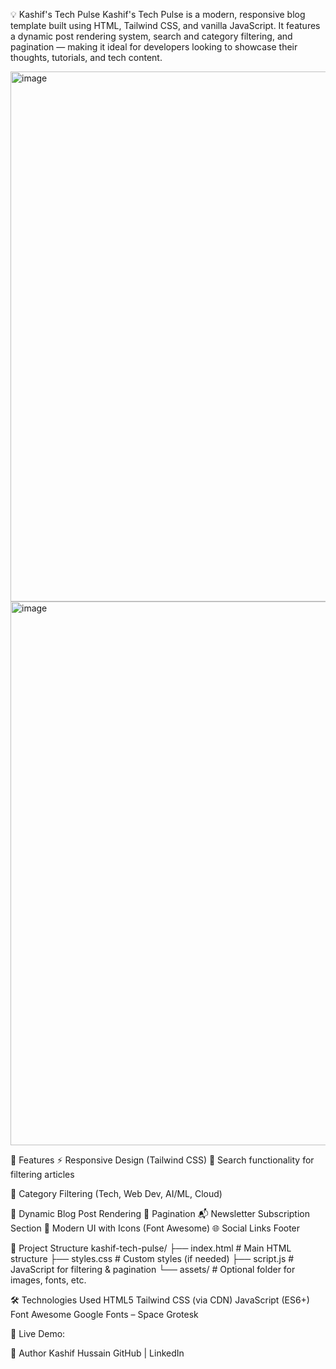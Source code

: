 💡 Kashif's Tech Pulse
Kashif's Tech Pulse is a modern, responsive blog template built using HTML, Tailwind CSS, and vanilla JavaScript. It features a dynamic post rendering system, search and category filtering, and pagination — making it ideal for developers looking to showcase their thoughts, tutorials, and tech content.

<img width="1851" height="848" alt="image" src="https://github.com/user-attachments/assets/2db9c68f-70ed-4d3c-8d12-ae7b3508ecf9" />
<img width="1312" height="870" alt="image" src="https://github.com/user-attachments/assets/527bebf7-29f7-4d51-8935-91e5f4dec228" />



🚀 Features
⚡ Responsive Design (Tailwind CSS)
🔎 Search functionality for filtering articles

📂 Category Filtering (Tech, Web Dev, AI/ML, Cloud)

📄 Dynamic Blog Post Rendering
📆 Pagination
📬 Newsletter Subscription Section
📱 Modern UI with Icons (Font Awesome)
🌐 Social Links Footer

📁 Project Structure
kashif-tech-pulse/
├── index.html           # Main HTML structure
├── styles.css           # Custom styles (if needed)
├── script.js            # JavaScript for filtering & pagination
└── assets/              # Optional folder for images, fonts, etc.

🛠️ Technologies Used
HTML5
Tailwind CSS (via CDN)
JavaScript (ES6+)
Font Awesome
Google Fonts – Space Grotesk

🧪 Live Demo:



👤 Author
Kashif Hussain
GitHub | LinkedIn
